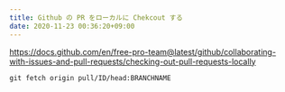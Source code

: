 ```yaml
---
title: Github の PR をローカルに Chekcout する
date: 2020-11-23 00:36:20+09:00
---
```



https://docs.github.com/en/free-pro-team@latest/github/collaborating-with-issues-and-pull-requests/checking-out-pull-requests-locally

    git fetch origin pull/ID/head:BRANCHNAME
